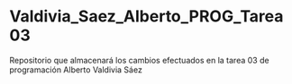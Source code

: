 # Valdivia_Saez_Alberto_PROG_Tarea03
Repositorio que almacenará los cambios efectuados en la tarea 03 de programación
Alberto Valdivia Sáez

